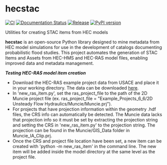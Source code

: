 # hecstac
[![CI](https://github.com/fema-ffrd/hecstac/actions/workflows/ci.yaml/badge.svg?branch=main)](https://github.com/fema-ffrd/hecstac/actions/workflows/ci.yaml)
[![Documentation Status](https://readthedocs.org/projects/hecstac/badge/?version=latest)](https://hecstac.readthedocs.io/en/latest/?badge=latest)
[![Release](https://github.com/fema-ffrd/hecstac/actions/workflows/release.yaml/badge.svg)](https://github.com/fema-ffrd/hecstac/actions/workflows/release.yaml)
[![PyPI version](https://badge.fury.io/py/hecstac.svg)](https://badge.fury.io/py/hecstac)

Utilities for creating STAC items from HEC models

**hecstac** is an open-source Python library designed to mine metadata from HEC model simulations for use in the development of catalogs documenting probabilistic flood studies. This project automates the generation of STAC Items and Assets from HEC-HMS and HEC-RAS model files, enabling improved data and metadata management.

***Testing HEC-RAS model item creation***

- Download the HEC-RAS example project data from USACE and place it in your working directory. The data can be downloaded [here](https://github.com/HydrologicEngineeringCenter/hec-downloads/releases/download/1.0.33/Example_Projects_6_6.zip).
- In 'new_ras_item.py', set the ras_project_file to the path of the 2D Muncie project file (ex. ras_project_file = "Example_Projects_6_6/2D Unsteady Flow Hydraulics/Muncie/Muncie.prj").
- For projects that have projection information within the geometry .hdf files, the CRS info can automatically be detected. The Muncie data lacks that projection info so it must be set by extracting the projection string and setting the CRS in 'new_ras_item.py' to the projection string. The projection can be found in the Muncie/GIS_Data folder in Muncie_IA_Clip.prj.
- Once the CRS and project file location have been set, a new item can be created with 'python -m new_ras_item' in the command line. The new item will be added inside the model directory at the same level as the project file.
